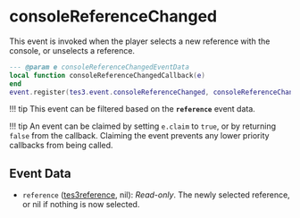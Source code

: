 <!---
	This file is autogenerated. Do not edit this file manually. Your changes will be ignored.
	More information: https://github.com/MWSE/MWSE/tree/master/docs
-->

# consoleReferenceChanged
<div class="search_terms" style="display: none">consolereferencechanged</div>

This event is invoked when the player selects a new reference with the console, or unselects a reference.

```lua
--- @param e consoleReferenceChangedEventData
local function consoleReferenceChangedCallback(e)
end
event.register(tes3.event.consoleReferenceChanged, consoleReferenceChangedCallback)
```

!!! tip
	This event can be filtered based on the **`reference`** event data.

!!! tip
	An event can be claimed by setting `e.claim` to `true`, or by returning `false` from the callback. Claiming the event prevents any lower priority callbacks from being called.

## Event Data

* `reference` ([tes3reference](../../types/tes3reference), nil): *Read-only*. The newly selected reference, or nil if nothing is now selected.

